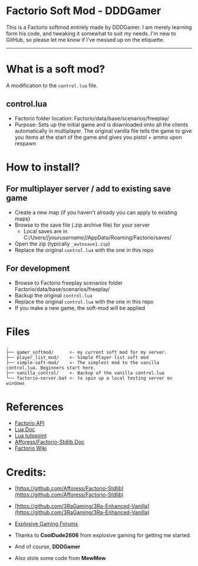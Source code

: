 # Factorio Soft Mod - DDDGamer

This is a Factorio softmod entirely made by DDDGamer. I am merely learning form his code, and tweaking it somewhat to suit my needs. 
I'm new to GitHub, so please let me know if I've messed up on the etiquette. 



----------



# What is a soft mod?
A modification to the `control.lua` file.

## control.lua
* Factorio folder location: Factorio/data/base/scenarios/freeplay/
* Purpose: Sets up the initial game and is downloaded onto all the clients automatically in multiplayer. The original vanilla file tells the game to give you items at the start of the game and gives you pistol + ammo upon respawn

# How to install?

## For multiplayer server / add to existing save game
* Create a new map (if you haven't already you can apply to existing maps)
* Browse to the save file (.zip archive file) for your server
  * Local saves are in C:/Users/*[yourusername]*/AppData/Roaming/Factorio/saves/
* Open the zip (typically `_autosave1.zip`)
* Replace the original `control.lua` with the one in this repo

## For development
* Browse to Factorio freeplay scenarios folder Factorio/data/base/scenarios/freeplay/
* Backup the original `control.lua`
* Replace the original `control.lua` with the one in this repo
* If you make a new game, the soft-mod will be applied

# Files
```
.
├── gamer_softmod/      <- my current soft mod for my server.
├── player_list_mod/    <- Simple Player list soft mod
├── simple-soft-mod/    <- The simplest mod to the vanilla control.lua. Beginners start here.
├── vanilla_control/    <- Backup of the vanilla control.lua
└── factorio-server.bat <- to spin up a local testing server on windows

```

# References
* [Factorio API](http://lua-api.factorio.com/latest/)
* [Lua Doc](https://www.lua.org/manual/5.3/)
* [Lua tutspoint](https://www.tutorialspoint.com/lua/index.htm)
* [Afforess/Factorio-Stdlib Doc](http://afforess.github.io/Factorio-Stdlib/modules/Gui.html)
* [Factorio Wiki](https://wiki.factorio.com/Multiplayer)

# Credits:
* [https://github.com/Afforess/Factorio-Stdlib](https://github.com/Afforess/Factorio-Stdlib)
* [https://github.com/3RaGaming/3Ra-Enhanced-Vanilla](https://github.com/3RaGaming/3Ra-Enhanced-Vanilla)
* [Explosive Gaming Forums](https://explosivegaming.nl/topic/62/factorio-server-technical-query)
* Thanks to **CoolDude2606** from explosive gaming for getting me started.

* And of course, **DDDGamer**
* Also stole some code from **MewMew**
